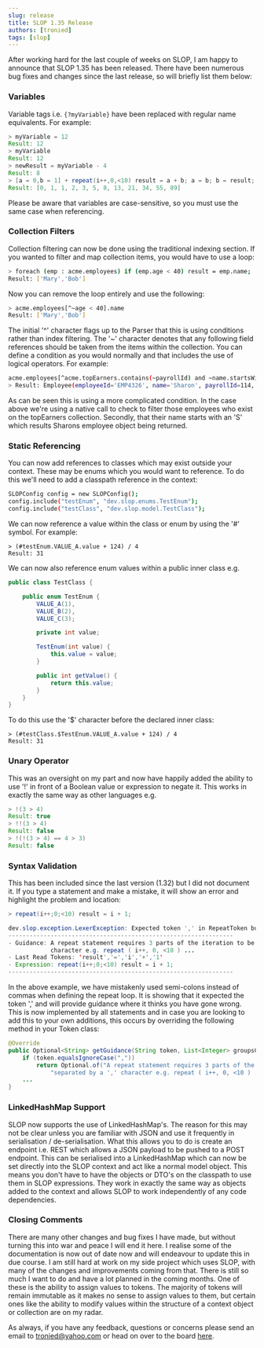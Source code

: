 ```yaml
---
slug: release
title: SLOP 1.35 Release
authors: [tronied]
tags: [slop]
---
```

After working hard for the last couple of weeks on SLOP, I am happy to announce that SLOP 1.35 has been
released. There have been numerous bug fixes and changes since the last release, so will briefly list them 
below:
### Variables
Variable tags i.e. `{?myVariable}` have been replaced with regular name equivalents. For example:
```java
> myVariable = 12
Result: 12
> myVariable
Result: 12
> newResult = myVariable - 4
Result: 8
> [a = 0,b = 1] + repeat(i++,0,<10) result = a + b; a = b; b = result;
Result: [0, 1, 1, 2, 3, 5, 8, 13, 21, 34, 55, 89]
```
Please be aware that variables are case-sensitive, so you must use the same case when referencing. 
### Collection Filters
Collection filtering can now be done using the traditional indexing section. If you wanted to filter 
and map collection items, you would have to use a loop:
```bash
> foreach (emp : acme.employees) if (emp.age < 40) result = emp.name;
Result: ['Mary','Bob']
```
Now you can remove the loop entirely and use the following:
```bash
> acme.employees[^~age < 40].name
Result: ['Mary','Bob']
```
The initial '^' character flags up to the Parser that this is using conditions rather than index filtering. 
The '~' character denotes that any following field references should be taken from the items within the
collection. You can define a condition as you would normally and that includes the use of logical operators.
For example:
```bash
acme.employees[^acme.topEarners.contains(~payrollId) and ~name.startsWith('S')]
> Result: Employee(employeeId='EMP4326', name='Sharon', payrollId=114, age=43)
```
As can be seen this is using a more complicated condition. In the case above we're using a native call to
check to filter those employees who exist on the topEarners collection. Secondly, that their name starts 
with an 'S' which results Sharons employee object being returned.
### Static Referencing
You can now add references to classes which may exist outside your context. These may be enums which you
would want to reference. To do this we'll need to add a classpath reference in the context:
```bash
SLOPConfig config = new SLOPConfig();
config.include("testEnum", "dev.slop.enums.TestEnum");
config.include("testClass", "dev.slop.model.TestClass");
```
We can now reference a value within the class or enum by using the '#' symbol. For example:
```
> (#testEnum.VALUE_A.value + 124) / 4
Result: 31
```
We can now also reference enum values within a public inner class e.g.
```java
public class TestClass {

    public enum TestEnum {
        VALUE_A(1),
        VALUE_B(2),
        VALUE_C(3);

        private int value;

        TestEnum(int value) {
            this.value = value;
        }

        public int getValue() {
            return this.value;
        }
    }
}
```
To do this use the '$' character before the declared inner class:
```
> (#testClass.$TestEnum.VALUE_A.value + 124) / 4
Result: 31
```
### Unary Operator
This was an oversight on my part and now have happily added the ability to use '!' in front of a Boolean 
value or expression to negate it. This works in exactly the same way as other languages e.g.
```java
> !(3 > 4)
Result: true
> !!(3 > 4)
Result: false
> !(!(3 > 4) == 4 > 3)
Result: false
```
### Syntax Validation
This has been included since the last version (1.32) but I did not document it. If you type a statement
and make a mistake, it will show an error and highlight the problem and location:
```java
> repeat(i++;0;<10) result = i + 1;

dev.slop.exception.LexerException: Expected token ',' in RepeatToken but expression ended prematurely. 
----------------------------------------------------------------
- Guidance: A repeat statement requires 3 parts of the iteration to be defined and separated by a ',' 
            character e.g. repeat ( i++, 0, <10 ) ...
- Last Read Tokens: 'result','=','i','+','1'
- Expression: repeat(i++;0;<10) result = i + 1;
----------------------------------------------------------------
```
In the above example, we have mistakenly used semi-colons instead of commas when defining the repeat
loop. It is showing that it expected the token ',' and will provide guidance where it thinks you have
gone wrong. This is now implemented by all statements and in case you are looking to add this to your
own additions, this occurs by overriding the following method in your Token class:
```java
@Override
public Optional<String> getGuidance(String token, List<Integer> groupsCount) {
    if (token.equalsIgnoreCase(","))
        return Optional.of("A repeat statement requires 3 parts of the iteration to be defined and " +
            "separated by a ',' character e.g. repeat ( i++, 0, <10 ) ...");
    ...
}
```
### LinkedHashMap Support
SLOP now supports the use of LinkedHashMap's. The reason for this may not be clear unless you are 
familiar with JSON and use it frequently in serialisation / de-serialisation. What this allows you 
to do is create an endpoint i.e. REST which allows a JSON payload to be pushed to a POST endpoint.
This can be serialised into a LinkedHashMap which can now be set directly into the SLOP context 
and act like a normal model object. This means you don't have to have the objects or DTO's on the 
classpath to use them in SLOP expressions. They work in exactly the same way as objects added to the
context and allows SLOP to work independently of any code dependencies.

### Closing Comments
There are many other changes and bug fixes I have made, but without turning this into war and peace I 
will end it here. I realise some of the documentation is now out of date now and will endeavour 
to update this in due course. I am still hard at work on my side project which uses SLOP, with many of
the changes and improvements coming from that. There is still so much I want to do and have a lot
planned in the coming months. One of these is the ability to assign values to tokens. The majority of 
tokens will remain immutable as it makes no sense to assign values to them, but certain ones like 
the ability to modify values within the structure of a context object or collection are on my radar.

As always, if you have any feedback, questions or concerns please send an email to tronied@yahoo.com
or head on over to the board [here](https://slop.boards.net). 
